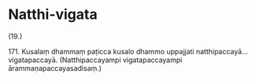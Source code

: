 # Natthi-vigata

(19.)

171\. Kusalaṃ dhammaṃ paṭicca kusalo dhammo uppajjati natthipaccayā…  vigatapaccayā. (Natthipaccayampi vigatapaccayampi ārammaṇapaccayasadisaṃ.)
